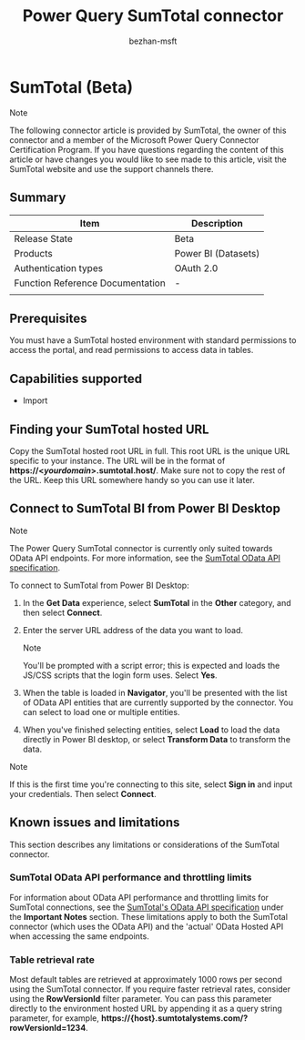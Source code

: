 ﻿---
title: Power Query SumTotal connector
description: Provides basic information and prerequisites for the SumTotal connector, and outlines limitations and issues.
author: bezhan-msft
ms.service: powerquery
ms.topic: conceptual
ms.date: 5/25/2021
ms.author: bezhan
LocalizationGroup: reference
---

# SumTotal (Beta)

>[!Note]
>The following connector article is provided by SumTotal, the owner of this connector and a member of the Microsoft Power Query Connector Certification Program. If you have questions regarding the content of this article or have changes you would like to see made to this article, visit the SumTotal website and use the support channels there.

## Summary

| Item | Description |
| ---- | ----------- |
| Release State | Beta |
| Products | Power BI (Datasets) |
| Authentication types | OAuth 2.0 |
| Function Reference Documentation | - |
| | |

## Prerequisites

You must have a SumTotal hosted environment with standard permissions to access the portal, and read permissions to access data in tables.

## Capabilities supported

* Import

## Finding your SumTotal hosted URL

Copy the SumTotal hosted root URL in full. This root URL is the unique URL specific to your instance. The URL will be in the format of **https://\<*yourdomain*>.sumtotal.host/**. Make sure not to copy the rest of the URL. Keep this URL somewhere handy so you can use it later.

## Connect to SumTotal BI from Power BI Desktop

>[!NOTE]
>The Power Query SumTotal connector is currently only suited towards OData API endpoints. For more information, see the [SumTotal OData API specification](https://marketplace.sumtotalsystems.com/Home/ODataAPI).

To connect to SumTotal from Power BI Desktop:

1. In the **Get Data** experience, select **SumTotal** in the **Other** category, and then select **Connect**.

2. Enter the server URL address of the data you want to load.

   >[!NOTE]
   >You'll be prompted with a script error; this is expected and loads the JS/CSS scripts that the login form uses. Select **Yes**.

3. When the table is loaded in **Navigator**, you'll be presented with the list of OData API entities that are currently supported by the connector. You can select to load one or multiple entities.

4. When you've finished selecting entities, select **Load** to load the data directly in Power BI desktop, or select **Transform Data** to transform the data.

>[!NOTE]
>If this is the first time you're connecting to this site, select **Sign in** and input your credentials. Then select **Connect**.

## Known issues and limitations

This section describes any limitations or considerations of the SumTotal connector.

### SumTotal OData API performance and throttling limits

For information about OData API performance and throttling limits for SumTotal connections, see the [SumTotal's OData API specification](https://marketplace.sumtotalsystems.com/Home/ODataAPI) under the **Important Notes** section. These limitations apply to both the SumTotal connector (which uses the OData API) and the 'actual' OData Hosted API when accessing the same endpoints.

### Table retrieval rate

Most default tables are retrieved at approximately 1000 rows per second using the SumTotal connector. If you require faster retrieval rates, consider using the **RowVersionId** filter parameter. You can pass this parameter directly to the environment hosted URL by appending it as a query string parameter, for example, **https://{host}.sumtotalystems.com/?rowVersionId=1234**.
